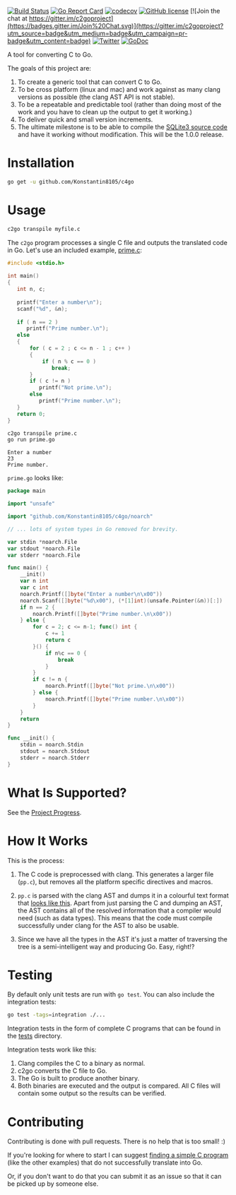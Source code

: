 [![Build Status](https://travis-ci.org/Konstantin8105/c4go.svg?branch=master)](https://travis-ci.org/Konstantin8105/c4go)
[![Go Report Card](https://goreportcard.com/badge/github.com/Konstantin8105/c4go)](https://goreportcard.com/report/github.com/Konstantin8105/c4go)
[![codecov](https://codecov.io/gh/Konstantin8105/c4go/branch/master/graph/badge.svg)](https://codecov.io/gh/Konstantin8105/c4go)
[![GitHub license](https://img.shields.io/badge/license-MIT-blue.svg)](https://raw.githubusercontent.com/Konstantin8105/c4go/master/LICENSE)
[![Join the chat at https://gitter.im/c2goproject](https://badges.gitter.im/Join%20Chat.svg)](https://gitter.im/c2goproject?utm_source=badge&utm_medium=badge&utm_campaign=pr-badge&utm_content=badge)
[![Twitter](https://img.shields.io/twitter/url/https/github.com/Konstantin8105/c4go.svg?style=social)](https://twitter.com/intent/tweet?text=Wow:&url=%5Bobject%20Object%5D)
[![GoDoc](https://godoc.org/github.com/Konstantin8105/c4go?status.svg)](https://godoc.org/github.com/Konstantin8105/c4go)

A tool for converting C to Go.

The goals of this project are:

1. To create a generic tool that can convert C to Go.
2. To be cross platform (linux and mac) and work against as many clang versions
as possible (the clang AST API is not stable).
3. To be a repeatable and predictable tool (rather than doing most of the work
and you have to clean up the output to get it working.)
4. To deliver quick and small version increments.
5. The ultimate milestone is to be able to compile the
[SQLite3 source code](https://sqlite.org/download.html) and have it working
without modification. This will be the 1.0.0 release.

# Installation

```bash
go get -u github.com/Konstantin8105/c4go
```

# Usage

```bash
c2go transpile myfile.c
```

The `c2go` program processes a single C file and outputs the translated code
in Go. Let's use an included example,
[prime.c](https://github.com/Konstantin8105/c4go/blob/master/examples/prime.c):

```c
#include <stdio.h>
 
int main()
{
   int n, c;
 
   printf("Enter a number\n");
   scanf("%d", &n);
 
   if ( n == 2 )
      printf("Prime number.\n");
   else
   {
       for ( c = 2 ; c <= n - 1 ; c++ )
       {
           if ( n % c == 0 )
              break;
       }
       if ( c != n )
          printf("Not prime.\n");
       else
          printf("Prime number.\n");
   }
   return 0;
}
```

```bash
c2go transpile prime.c
go run prime.go
```

```
Enter a number
23
Prime number.
```

`prime.go` looks like:

```go
package main

import "unsafe"

import "github.com/Konstantin8105/c4go/noarch"

// ... lots of system types in Go removed for brevity.

var stdin *noarch.File
var stdout *noarch.File
var stderr *noarch.File

func main() {
	__init()
	var n int
	var c int
	noarch.Printf([]byte("Enter a number\n\x00"))
	noarch.Scanf([]byte("%d\x00"), (*[1]int)(unsafe.Pointer(&n))[:])
	if n == 2 {
		noarch.Printf([]byte("Prime number.\n\x00"))
	} else {
		for c = 2; c <= n-1; func() int {
			c += 1
			return c
		}() {
			if n%c == 0 {
				break
			}
		}
		if c != n {
			noarch.Printf([]byte("Not prime.\n\x00"))
		} else {
			noarch.Printf([]byte("Prime number.\n\x00"))
		}
	}
	return
}

func __init() {
	stdin = noarch.Stdin
	stdout = noarch.Stdout
	stderr = noarch.Stderr
}
```

# What Is Supported?

See the
[Project Progress](https://github.com/Konstantin8105/c4go/wiki/Project-Progress).

# How It Works

This is the process:

1. The C code is preprocessed with clang. This generates a larger file (`pp.c`),
but removes all the platform specific directives and macros.

2. `pp.c` is parsed with the clang AST and dumps it in a colourful text format
that
[looks like this](http://ehsanakhgari.org/wp-content/uploads/2015/12/Screen-Shot-2015-12-03-at-5.02.38-PM.png).
Apart from just parsing the C and dumping an AST, the AST contains all of the
resolved information that a compiler would need (such as data types). This means
that the code must compile successfully under clang for the AST to also be
usable.

3. Since we have all the types in the AST it's just a matter of traversing the
tree is a semi-intelligent way and producing Go. Easy, right!?

# Testing

By default only unit tests are run with `go test`. You can also include the
integration tests:

```bash
go test -tags=integration ./...
```

Integration tests in the form of complete C programs that can be found in the
[tests](https://github.com/Konstantin8105/c4go/tree/master/tests) directory.

Integration tests work like this:

1. Clang compiles the C to a binary as normal.
2. c2go converts the C file to Go.
3. The Go is built to produce another binary.
4. Both binaries are executed and the output is compared. All C files will
contain some output so the results can be verified.

# Contributing

Contributing is done with pull requests. There is no help that is too small! :)

If you're looking for where to start I can suggest
[finding a simple C program](http://www.programmingsimplified.com/c-program-examples)
(like the other examples) that do not successfully translate into Go.

Or, if you don't want to do that you can submit it as an issue so that it can be
picked up by someone else.
